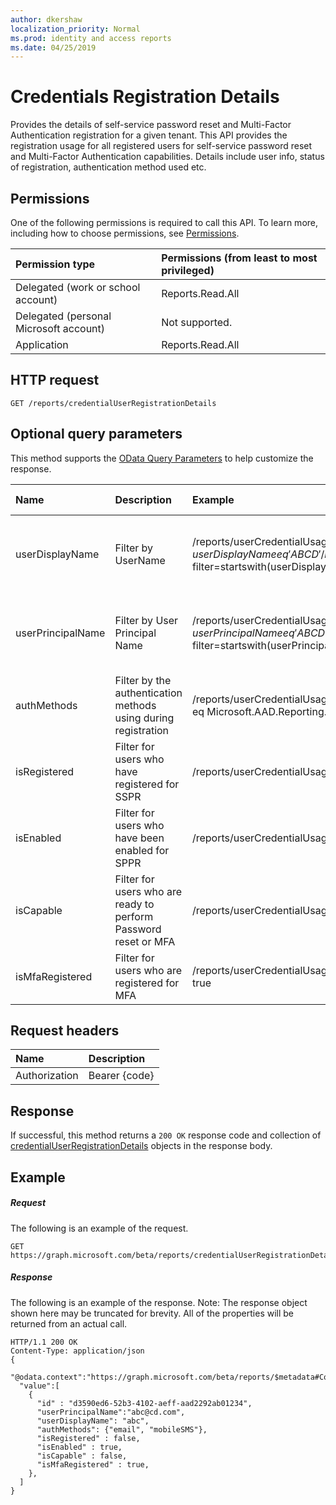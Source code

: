 ```yaml
---
author: dkershaw
localization_priority: Normal
ms.prod: identity and access reports
ms.date: 04/25/2019
---
```


# Credentials Registration Details
Provides the details of self-service password reset and Multi-Factor Authentication registration for a given tenant. This API provides the registration usage for all registered users for self-service password reset and Multi-Factor Authentication capabilities. Details include user info, status of registration, authentication method used etc.

## Permissions
One of the following permissions is required to call this API. To learn more, including how to choose permissions, see [Permissions](../../../concepts/permissions_reference.md).

|Permission type                        | Permissions (from least to most privileged)              |
|:--------------------------------------|:---------------------------------------------------------|
|Delegated (work or school account)     |Reports.Read.All |
|Delegated (personal Microsoft account) | Not supported. |
|Application                            |Reports.Read.All |
## HTTP request
<!-- { "blockType": "ignored" } -->
```http
GET /reports/credentialUserRegistrationDetails
```
## Optional query parameters
This method supports the [OData Query Parameters](http://graph.microsoft.io/docs/overview/query_parameters) to help customize the response.

| Name      |Description|Example|Supported Operators|
|:----------|:----------|:-------|:-------------------|
|userDisplayName|	 Filter by UserName	|/reports/userCredentialUsageDetails?$filter=userDisplayName eq 'ABCD' /reports/userCredentialUsageDetails?$filter=startswith(userDisplayName,' ')	|Eq, startswith(), orderby, Supports case insensitive|
|userPrincipalName	 |Filter by User Principal Name|	/reports/userCredentialUsageDetails?$filter=userPrincipalNameeq 'ABCD' /reports/userCredentialUsageDetails?$filter=startswith(userPrincipalName,' ')	|	Eq, startswith(), orderby, Supports case insensitive|
|authMethods|	 Filter by the authentication methods using during registration|	/reports/userCredentialUsageDetails?$filter=authMethods/any(t:t eq Microsoft.AAD.Reporting.authMethodsType'email')	| 	eq|
|isRegistered	| Filter for users who have registered for SSPR|	/reports/userCredentialUsageDetails?$filter=isRegisteredeq true	|	eq, orderby|
|isEnabled	 |Filter for users who have been enabled for SPPR|	/reports/userCredentialUsageDetails?$filter=isEnabledeq true	|	eq, orderby|
|isCapable	 |Filter for users who are ready to perform Password reset or MFA| 	/reports/userCredentialUsageDetails?$filter=isCapable eq true	|eq, orderby|
|isMfaRegistered|	 Filter for users who are registered for MFA|	/reports/userCredentialUsageDetails?$filter=isMfaRegistered eq true	|	eq, orderby|


## Request headers
| Name      |Description|
|:----------|:----------|
| Authorization | Bearer {code} |


## Response
If successful, this method returns a `200 OK` response code and collection of [credentialUserRegistrationDetails](../resources/credentialuserregistrationdetails.md) objects in the response body.
## Example
##### Request
The following is an example of the request.
<!-- {
  "blockType": "request",
  "name": "get_credentialuserregistrationdetails"
}-->
```http
GET https://graph.microsoft.com/beta/reports/credentialUserRegistrationDetails
```
##### Response
The following is an example of the response. Note: The response object shown here may be truncated for brevity. All of the properties will be returned from an actual call.
<!-- {
  "blockType": "response",
  "truncated": true,
  "@odata.type": "microsoft.graph.credentialUserRegistrationDetails",
  "isCollection": true
} -->
```http
HTTP/1.1 200 OK
Content-Type: application/json
{
  "@odata.context":"https://graph.microsoft.com/beta/reports/$metadata#Collection(microsoft.graph.credentialUserRegistrationDetails)",
  "value":[
    {
      "id" : "d3590ed6-52b3-4102-aeff-aad2292ab01234",
      "userPrincipalName":"abc@cd.com",
      "userDisplayName": "abc",
      "authMethods": {"email", "mobileSMS"},
      "isRegistered" : false,
      "isEnabled" : true,
      "isCapable" : false,
      "isMfaRegistered" : true,
    },
  ]
}
```

<!-- uuid: 8fcb5dbc-d5aa-4681-8e31-b001d5168d79
2015-10-25 14:57:30 UTC -->
<!-- {
  "type": "#page.annotation",
  "description": "List credentialUserRegistrationDetails",
  "keywords": "",
  "section": "documentation",
  "tocPath": ""
}-->
